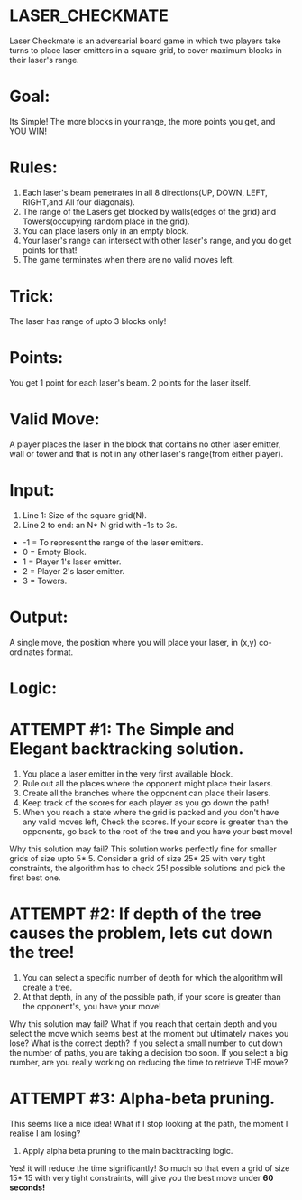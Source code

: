 # LASER_CHECKMATE
Laser Checkmate is an adversarial board game in which two players take turns to place laser emitters in a square grid, to cover maximum blocks in their laser's range.

# Goal: 
Its Simple! The more blocks in your range, the more points you get, and YOU WIN!

# Rules:
1. Each laser's beam penetrates in all 8 directions(UP, DOWN, LEFT, RIGHT,and All four diagonals).
2. The range of the Lasers get blocked by walls(edges of the grid) and Towers(occupying random place in the grid).
3. You can place lasers only in an empty block.
4. Your laser's range can intersect with other laser's range, and you do get points for that!
5. The game terminates when there are no valid moves left.

# Trick:
The laser has range of upto 3 blocks only!

# Points:
You get 1 point for each laser's beam. 2 points for the laser itself.

# Valid Move:
A player places the laser in the block that contains no other laser emitter, wall or tower and that is not in any other laser's range(from either player).

# Input:
1. Line 1: Size of the square grid(N).
2. Line 2 to end: an N* N grid with -1s to 3s.
- -1 = To represent the range of the laser emitters.
- 0 = Empty Block. 
- 1 = Player 1's laser emitter.
- 2 = Player 2's laser emitter.
- 3 = Towers.

# Output:
A single move, the position where you will place your laser, in (x,y) co-ordinates format.

# Logic:
# ATTEMPT #1: The Simple and Elegant backtracking solution.

1. You place a laser emitter in the very first available block.
2. Rule out all the places where the opponent might place their lasers.
3. Create all the branches where the opponent can place their lasers.
4. Keep track of the scores for each player as you go down the path!
5. When you reach a state where the grid is packed and you don't have any valid moves left, Check the scores.
    If your score is greater than the opponents, go back to the root of the tree and you have your best move!
    
Why this solution may fail?
This solution works perfectly fine for smaller grids of size upto 5* 5.
Consider a grid of size 25* 25 with very tight constraints, the algorithm has to check 25! possible solutions and pick the first best one.


# ATTEMPT #2: If depth of the tree causes the problem, lets cut down the tree!

1. You can select a specific number of depth for which the algorithm will create a tree.
2. At that depth, in any of the possible path, if your score is greater than the opponent's, you have your move!

Why this solution may fail?
What if you reach that certain depth and you select the move which seems best at the moment but ultimately makes you lose? 
What is the correct depth? If you select a small number to cut down the number of paths, you are taking a decision too soon. If you select a big number, are you really working on reducing the time to retrieve THE move?


# ATTEMPT #3: Alpha-beta pruning.
This seems like a nice idea! What if I stop looking at the path, the moment I realise I am losing?

1. Apply alpha beta pruning to the main backtracking logic.

Yes! it will reduce the time significantly! So much so that even a grid of size 15* 15 with very tight constraints, will give you the best move under **60 seconds!**

